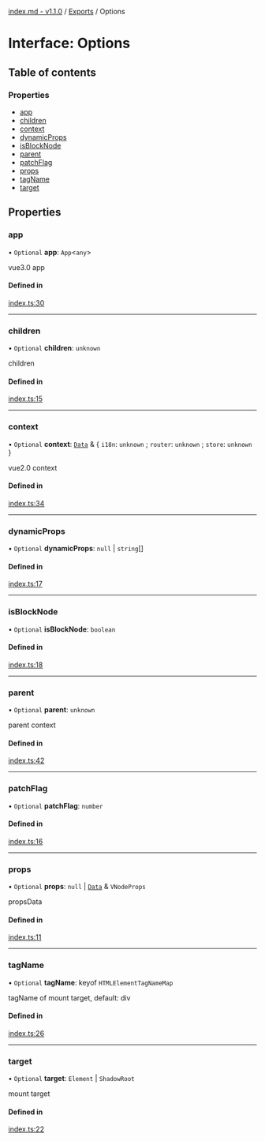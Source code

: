 [index.md - v1.1.0](../README.md) / [Exports](../modules.md) / Options

# Interface: Options

## Table of contents

### Properties

- [app](Options.md#app)
- [children](Options.md#children)
- [context](Options.md#context)
- [dynamicProps](Options.md#dynamicprops)
- [isBlockNode](Options.md#isblocknode)
- [parent](Options.md#parent)
- [patchFlag](Options.md#patchflag)
- [props](Options.md#props)
- [tagName](Options.md#tagname)
- [target](Options.md#target)

## Properties

### app

• `Optional` **app**: `App`<`any`\>

vue3.0 app

#### Defined in

[index.ts:30](https://github.com/saqqdy/vue-mount-plugin/blob/84b999b/src/index.ts#L30)

---

### children

• `Optional` **children**: `unknown`

children

#### Defined in

[index.ts:15](https://github.com/saqqdy/vue-mount-plugin/blob/84b999b/src/index.ts#L15)

---

### context

• `Optional` **context**: [`Data`](../modules.md#data) & { `i18n`: `unknown` ; `router`: `unknown` ; `store`: `unknown` }

vue2.0 context

#### Defined in

[index.ts:34](https://github.com/saqqdy/vue-mount-plugin/blob/84b999b/src/index.ts#L34)

---

### dynamicProps

• `Optional` **dynamicProps**: `null` \| `string`[]

#### Defined in

[index.ts:17](https://github.com/saqqdy/vue-mount-plugin/blob/84b999b/src/index.ts#L17)

---

### isBlockNode

• `Optional` **isBlockNode**: `boolean`

#### Defined in

[index.ts:18](https://github.com/saqqdy/vue-mount-plugin/blob/84b999b/src/index.ts#L18)

---

### parent

• `Optional` **parent**: `unknown`

parent context

#### Defined in

[index.ts:42](https://github.com/saqqdy/vue-mount-plugin/blob/84b999b/src/index.ts#L42)

---

### patchFlag

• `Optional` **patchFlag**: `number`

#### Defined in

[index.ts:16](https://github.com/saqqdy/vue-mount-plugin/blob/84b999b/src/index.ts#L16)

---

### props

• `Optional` **props**: `null` \| [`Data`](../modules.md#data) & `VNodeProps`

propsData

#### Defined in

[index.ts:11](https://github.com/saqqdy/vue-mount-plugin/blob/84b999b/src/index.ts#L11)

---

### tagName

• `Optional` **tagName**: keyof `HTMLElementTagNameMap`

tagName of mount target, default: div

#### Defined in

[index.ts:26](https://github.com/saqqdy/vue-mount-plugin/blob/84b999b/src/index.ts#L26)

---

### target

• `Optional` **target**: `Element` \| `ShadowRoot`

mount target

#### Defined in

[index.ts:22](https://github.com/saqqdy/vue-mount-plugin/blob/84b999b/src/index.ts#L22)
